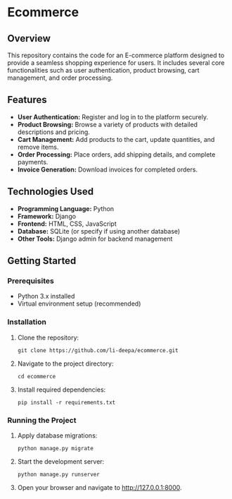 # Ecommerce

## Overview
This repository contains the code for an E-commerce platform designed to provide a seamless shopping experience for users. It includes several core functionalities such as user authentication, product browsing, cart management, and order processing.

<h2>Features</h2>
<ul>
  <li><b>User Authentication:</b> Register and log in to the platform securely.</li>
  <li><b>Product Browsing:</b> Browse a variety of products with detailed descriptions and pricing.</li>
  <li><b>Cart Management:</b> Add products to the cart, update quantities, and remove items.</li>
  <li><b>Order Processing:</b> Place orders, add shipping details, and complete payments.</li>
  <li><b>Invoice Generation:</b> Download invoices for completed orders.</li>
</ul>

<h2>Technologies Used</h2>
<ul>
  <li><b>Programming Language:</b> Python</li>
  <li><b>Framework:</b> Django</li>
  <li><b>Frontend:</b> HTML, CSS, JavaScript</li>
  <li><b>Database:</b> SQLite (or specify if using another database)</li>
  <li><b>Other Tools:</b> Django admin for backend management</li>
</ul>

<h2>Getting Started</h2>
<h3>Prerequisites</h3>
<ul>
  <li>Python 3.x installed</li>
  <li>Virtual environment setup (recommended)</li>
</ul>

<h3>Installation</h3>
<ol>
  <li>Clone the repository:
    <pre><code>git clone https://github.com/li-deepa/ecommerce.git</code></pre>
  </li>
  <li>Navigate to the project directory:
    <pre><code>cd ecommerce</code></pre>
  </li>
  <li>Install required dependencies:
    <pre><code>pip install -r requirements.txt</code></pre>
  </li>
</ol>

<h3>Running the Project</h3>
<ol>
  <li>Apply database migrations:
    <pre><code>python manage.py migrate</code></pre>
  </li>
  <li>Start the development server:
    <pre><code>python manage.py runserver</code></pre>
  </li>
  <li>Open your browser and navigate to <a href="http://127.0.0.1:8000">http://127.0.0.1:8000</a>.
  </li>
</ol>


